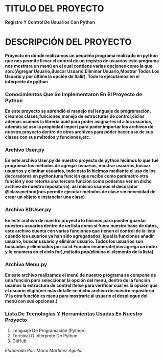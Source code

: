 # TITULO DEL PROYECTO    

**Registro Y Control De Usuarios Con Python**

# DESCRIPCIÓN DEL PROYECTO

**Proyecto en dónde realizamos un pequeño programa realizado en python que nos permite llevar el control de un registro de usuarios este programa nos mostrara un menú en el cual contiene varias opciones como la que son:(Agregar Usuario,Buscar Usuario,Eliminar Usuario,Mostrar Todos Los Usuario y por último la opción de Salir), Todo lo ejecutamos en el intérprete de python**

### Conocimientos Que Se Implementaron En El Proyecto de Python
**En este proyecto se aprendió el manejo del lenguaje de programación, creamos clases,funciones,manejo de estructuras de control,ciclos además usamos la librería uuid para poder asignarles id a los usuarios, además se uso la propiedad import para poder importar los archivos de nuestro proyecto dentro de otros archivos para poder hacer uso de sus clases con sus métodos y funciones,etc.**

### Archivo User.py
**En este archivo User.py de nuestro proyecto de python hicimos lo que fué programar los métodos de agregar usuarios, mostrar usuarios,buscar usuarios y eliminar usuarios, todo esto lo hicimos mediante el uso de los decoradores en python(una función que recibe como parámetro otra función y nos retorna una tercera función como podemos ver en dicho archivo de nuestro repositorio). así mismo usamos el decorador @classmethod(nos permite ejecutar métodos de clase sin nececidad de crear un objeto o instanciar una clase)**

### Archivo BDUser.py
**En este archivo de nuestro proyecto lo hicimos para poeder guardar nuestros usuarios dentro de un lista como si fuera nuestra base de datos, este archivo cuenta con varias funciones que tienen el control de la lista cuando los usuarios ya han sido agregadados, igual la funciones añadir usuario, buscar usuario y eliminar usuario. Todos los usuarios son buscados y eliminados por su id.Función enumerate(nos agrega un index y lo enumera en el ciclo for),método pop(elimina el elemento de la lista)**

### Archivo Menu.py
**En este archivo realizamos el menú de nuestro programa se compone de una función para seleccionar la opción del menú, dentro de la función usamos la estructura de control ifelse para verificar cual es la opción que el usuario eligió(ver más detalle en dicho archivo de nuestro repositorio. Y la otra función es menú para mostrarle al usuario el despliegue del menú con sus opciones.)**


### Lista De Tecnologías Y Herramientas Usadas En Nuestro Proyecto  

1. Lenguaje De Programación (Python) 
2. Terminal O Intérprete De Python   
3. GitHub

*Elaborado Por: Mario Martínez Aguilar*
 
